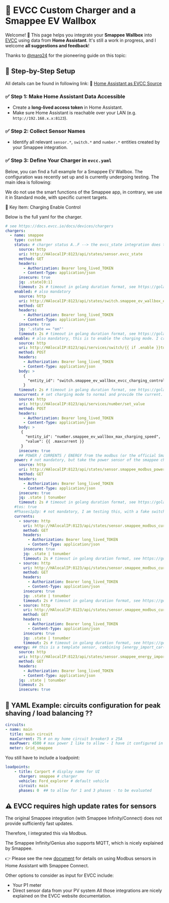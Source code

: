 # 🚗 EVCC Custom Charger and a Smappee EV Wallbox

Welcome! 🎉 This page helps you integrate your **Smappee Wallbox** into [EVCC](https://evcc.io) using data from **Home Assistant**. It's still a work in progress, and I welcome **all suggestions and feedback**!

Thanks to [@marq24](https://github.com/marq24) for the pioneering guide on this topic:  


## 🚀 Step-by-Step Setup
All details can be found in following link: 🔗 [Home Assistant as EVCC Source](https://github.com/marq24/ha-evcc/blob/main/HA_AS_EVCC_SOURCE.md)

### ✅ Step 1: Make Home Assistant Data Accessible
- Create a **long-lived access token** in Home Assistant.
- Make sure Home Assistant is reachable over your LAN (e.g. `http://192.168.x.x:8123`).

### ✅ Step 2: Collect Sensor Names
- Identify all relevant `sensor.*`, `switch.*` and `number.*` entities created by your Smappee integration.

### ✅ Step 3: Define Your Charger in `evcc.yaml`

Below, you can find a full example for a Smappee EV Wallbox. The configuration was recently set up and is currently undergoing testing. The main idea is following:

We do not use the smart functions of the Smappee app, in contrary, we use it in Standard mode, with specific current targets.

🔌 Key Item: Charging Enable Control

Below is the full yaml for the charger.

```yaml
# see https://docs.evcc.io/docs/devices/chargers
chargers:
  - name: smappee
    type: custom
    status: # charger status A..F --> the evcc_state integration does the job!
      source: http
      uri: http://HAlocalIP:8123/api/states/sensor.evcc_state
      method: GET
      headers:
        - Authorization: Bearer long_lived_TOKEN
        - Content-Type: application/json
      insecure: true
      jq: .state[0:1]
      timeout: 2s # timeout in golang duration format, see https://golang.org/pkg/time/#ParseDuration
    enabled: # also mandatory
      source: http
      uri: http://HAlocalIP:8123/api/states/switch.smappee_ev_wallbox_evcc_charging_control
      method: GET
      headers:
        - Authorization: Bearer long_lived_TOKEN
        - Content-Type: application/json
      insecure: true
      jq: '.state == "on"'
      timeout: 2s # timeout in golang duration format, see https://golang.org/pkg/time/#ParseDuration
    enable: # also mandatory, this is to enable the charging mode. I created an entry to two services.
      source: http
      uri: http://HAlocalIP:8123/api/services/switch/{{ if .enable }}turn_on{{ else }}turn_off{{ end }}
      method: POST
      headers:
        - Authorization: Bearer long_lived_TOKEN
        - Content-Type: application/json
      body: >
        {
          "entity_id": "switch.smappee_ev_wallbox_evcc_charging_control"
        }
      timeout: 2s # timeout in golang duration format, see https://golang.org/pkg/time/#ParseDuration
    maxcurrent: # set charging mode to normal and provide the current.
      source: http
      uri: http://HAlocalIP:8123/api/services/number/set_value
      method: POST
      headers:
        - Authorization: Bearer long_lived_TOKEN
        - Content-Type: application/json
      body: >
       {
         "entity_id": "number.smappee_ev_wallbox_max_charging_speed",
         "value": {{ .maxcurrent }}
       }
      insecure: true  
      ## POWER / CURRENTS / ENERGY from the modbus (or the official Smappee) integration
    power: # not mandatory, but take the power sensor of the smappee charger.(see the Smappee_modbus.md for more info)
      source: http
      uri: http://HAlocalIP:8123/api/states/sensor.smappee_modbus_power_total_car
      method: GET
      headers:
        - Authorization: Bearer long_lived_TOKEN
        - Content-Type: application/json
      insecure: true
      jq: .state | tonumber
      timeout: 2s # timeout in golang duration format, see https://golang.org/pkg/time/#ParseDuration
    #tos: true
    #Phases1p3p: # not mandatory, I am testing this, with a fake switch which I created in home assistant
    currents:
      - source: http
        uri: http://HAlocalIP:8123/api/states/sensor.smappee_modbus_current_l1_car
        method: GET
        headers:
          - Authorization: Bearer long_lived_TOKEN
          - Content-Type: application/json
        insecure: true
        jq: .state | tonumber
        timeout: 2s # timeout in golang duration format, see https://golang.org/pkg/time/#ParseDuration
      - source: http
        uri: http://HAlocalIP:8123/api/states/sensor.smappee_modbus_current_l2_car
        method: GET
        headers:
          - Authorization: Bearer long_lived_TOKEN
          - Content-Type: application/json
        insecure: true
        jq: .state | tonumber
        timeout: 2s # timeout in golang duration format, see https://golang.org/pkg/time/#ParseDuration
      - source: http
        uri: http://HAlocalIP:8123/api/states/sensor.smappee_modbus_current_l3_car
        method: GET
        headers:
          - Authorization: Bearer long_lived_TOKEN
          - Content-Type: application/json
        insecure: true
        jq: .state | tonumber
        timeout: 2s # timeout in golang duration format, see https://golang.org/pkg/time/#ParseDuration                
    energy: ## this is a template sensor, combining [energy_import_car(L1 + L2 + L3) / 1000]
      source: http
      uri: http://HAlocalIP:8123/api/states/sensor.smappee_energy_import_car
      method: GET
      headers:
        - Authorization: Bearer long_lived_TOKEN
        - Content-Type: application/json
      jq: .state | tonumber
      timeout: 2s
      insecure: true        
```
## 🔌 YAML Example: circuits configuration for peak shaving / load balancing ??

```yaml
circuits:
- name: main
  title: main circuit
  maxCurrent: 75 # on my home circuit breaker3 x 25A 
  maxPower: 4500 # max power I like to allow - I have it configured in Smappee as 5kW
  meter: Grid_smappee
```

You still have to include a loadpoint:
```yaml
loadpoints:
    - title: Carport # display name for UI
      charger: smappee # charger
      vehicle: Ford_explorer # default vehicle
      circuit: main
      phases: 0  ## to allow for 1 and 3 phases - to be evaluated
```

## ⚠️ EVCC requires high update rates for sensors

The original Smappee integration (with Smappee Infinity/Connect) does not provide sufficiently fast updates.

Therefore, I integrated this via Modbus.

The Smappee Infinity/Genius also supports MQTT, which is nicely explained by Smappee.

👉 Please see the new [document](./Smappee_modbus.md) for details on using Modbus sensors in Home Assistant with Smappee Connect.

Other options to consider as input for EVCC include:
- Your P1 meter
- Direct sensor data from your PV system
All those integrations are nicely explained on the EVCC website documentation.

